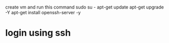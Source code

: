 #
create vm and run this command 
sudo su - 
apt-get update 
apt-get upgrade -Y
apt-get install openssh-server -y 
#  login using ssh 
